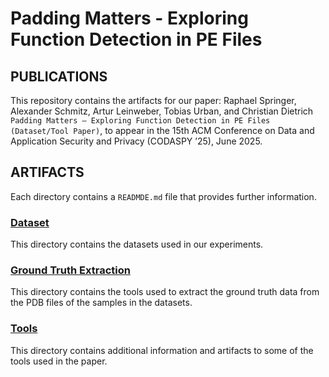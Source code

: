 # Padding Matters - Exploring Function Detection in PE Files

## PUBLICATIONS
This repository contains the artifacts for our paper: Raphael Springer, Alexander Schmitz, Artur Leinweber, Tobias Urban, and Christian Dietrich `Padding Matters – Exploring Function Detection in PE Files (Dataset/Tool Paper)`, to appear in the 15th ACM Conference on Data and Application Security and Privacy (CODASPY ’25), June 2025.


## ARTIFACTS
Each directory contains a `READMDE.md` file that provides further information.

### [Dataset](dataset/)
This directory contains the datasets used in our experiments.

### [Ground Truth Extraction](gt-extraction/)
This directory contains the tools used to extract the ground truth data from the PDB files of the samples in the datasets.

### [Tools](tools/)
This directory contains additional information and artifacts to some of the tools used in the paper.
